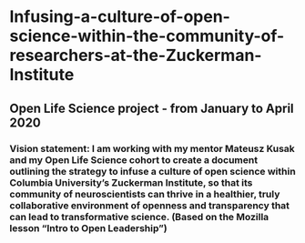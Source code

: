 # Infusing-a-culture-of-open-science-within-the-community-of-researchers-at-the-Zuckerman-Institute
## Open Life Science project - from January to April 2020 
### Vision statement: I am working with my mentor Mateusz Kusak and my Open Life Science cohort to create a document outlining the strategy to infuse a culture of open science within Columbia University’s Zuckerman Institute, so that its community of neuroscientists can thrive in a healthier, truly collaborative environment of openness and transparency that can lead to transformative science. (Based on the Mozilla lesson “Intro to Open Leadership”)
